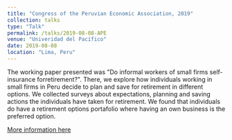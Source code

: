 ```yaml
---
title: "Congress of the Peruvian Economic Association, 2019"
collection: talks
type: "Talk"
permalink: /talks/2019-08-08-APE
venue: "Univeridad del Pacífico"
date: 2019-08-08
location: "Lima, Peru"
---
```


The working paper presented was "Do informal workers of small firms self-insurance forretirement?". There, we explore how individuals working in small firms in Peru decide to plan and save for retirement in different options. We collected surveys about expectations, planning and saving actions the individuals have taken for retirement. We found that individuals do have a retirement options portafolio where having an own business is the preferred option.


[More information here](http://perueconomics.org/congreso-anual-ape-2019)

